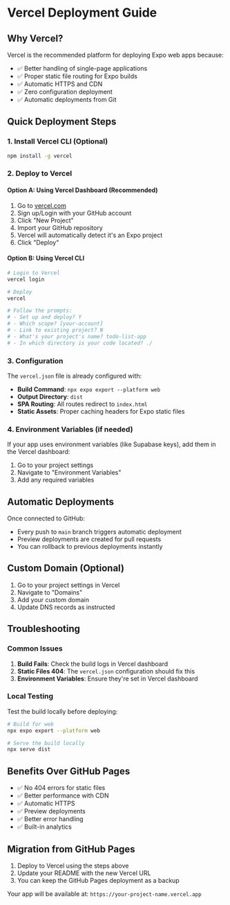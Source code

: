 # Vercel Deployment Guide

## Why Vercel?

Vercel is the recommended platform for deploying Expo web apps because:
- ✅ Better handling of single-page applications
- ✅ Proper static file routing for Expo builds
- ✅ Automatic HTTPS and CDN
- ✅ Zero configuration deployment
- ✅ Automatic deployments from Git

## Quick Deployment Steps

### 1. Install Vercel CLI (Optional)
```bash
npm install -g vercel
```

### 2. Deploy to Vercel

#### Option A: Using Vercel Dashboard (Recommended)
1. Go to [vercel.com](https://vercel.com)
2. Sign up/Login with your GitHub account
3. Click "New Project"
4. Import your GitHub repository
5. Vercel will automatically detect it's an Expo project
6. Click "Deploy"

#### Option B: Using Vercel CLI
```bash
# Login to Vercel
vercel login

# Deploy
vercel

# Follow the prompts:
# - Set up and deploy? Y
# - Which scope? [your-account]
# - Link to existing project? N
# - What's your project's name? todo-list-app
# - In which directory is your code located? ./
```

### 3. Configuration

The `vercel.json` file is already configured with:
- **Build Command**: `npx expo export --platform web`
- **Output Directory**: `dist`
- **SPA Routing**: All routes redirect to `index.html`
- **Static Assets**: Proper caching headers for Expo static files

### 4. Environment Variables (if needed)

If your app uses environment variables (like Supabase keys), add them in the Vercel dashboard:
1. Go to your project settings
2. Navigate to "Environment Variables"
3. Add any required variables

## Automatic Deployments

Once connected to GitHub:
- Every push to `main` branch triggers automatic deployment
- Preview deployments are created for pull requests
- You can rollback to previous deployments instantly

## Custom Domain (Optional)

1. Go to your project settings in Vercel
2. Navigate to "Domains"
3. Add your custom domain
4. Update DNS records as instructed

## Troubleshooting

### Common Issues

1. **Build Fails**: Check the build logs in Vercel dashboard
2. **Static Files 404**: The `vercel.json` configuration should fix this
3. **Environment Variables**: Ensure they're set in Vercel dashboard

### Local Testing

Test the build locally before deploying:
```bash
# Build for web
npx expo export --platform web

# Serve the build locally
npx serve dist
```

## Benefits Over GitHub Pages

- ✅ No 404 errors for static files
- ✅ Better performance with CDN
- ✅ Automatic HTTPS
- ✅ Preview deployments
- ✅ Better error handling
- ✅ Built-in analytics

## Migration from GitHub Pages

1. Deploy to Vercel using the steps above
2. Update your README with the new Vercel URL
3. You can keep the GitHub Pages deployment as a backup

Your app will be available at: `https://your-project-name.vercel.app` 